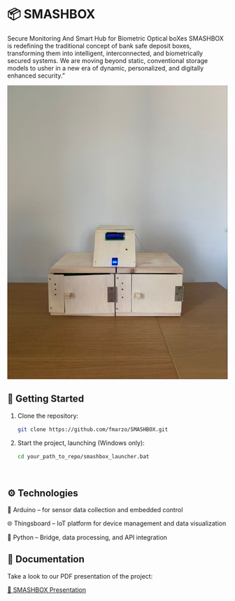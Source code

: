 # 📦 SMASHBOX

Secure Monitoring And Smart Hub for Biometric Optical boXes 
SMASHBOX is redefining the traditional concept of bank safe deposit boxes, transforming them into intelligent, interconnected, and biometrically secured systems. We are moving beyond static, conventional storage models to usher in a new era of dynamic, personalized, and digitally enhanced security.”

![SMASHBOX](./Presentation/smashbox.jfif)

## 🚀 Getting Started

1. Clone the repository:
   ```bash
   git clone https://github.com/fmarzo/SMASHBOX.git
   
2. Start the project, launching (Windows only):

   ```bash
   cd your_path_to_repo/smashbox_launcher.bat

  
## ⚙️ Technologies

🧠 Arduino – for sensor data collection and embedded control

🌐 Thingsboard – IoT platform for device management and data visualization

🐍 Python – Bridge, data processing, and API integration

## 📑 Documentation

Take a look to our PDF presentation of the project: 

[📑 SMASHBOX Presentation](./Presentation/IoT&3D_Intelligent_Systems_project@UniversityofModenaAndReggioEmilia.pdf)

